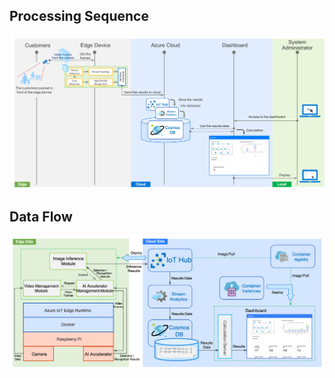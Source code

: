 ## Processing Sequence

![Smart Camera Processing Sequence](images/sequence.png)

## Data Flow

![Smart Camera Data Flow](images/dataflow.png)

